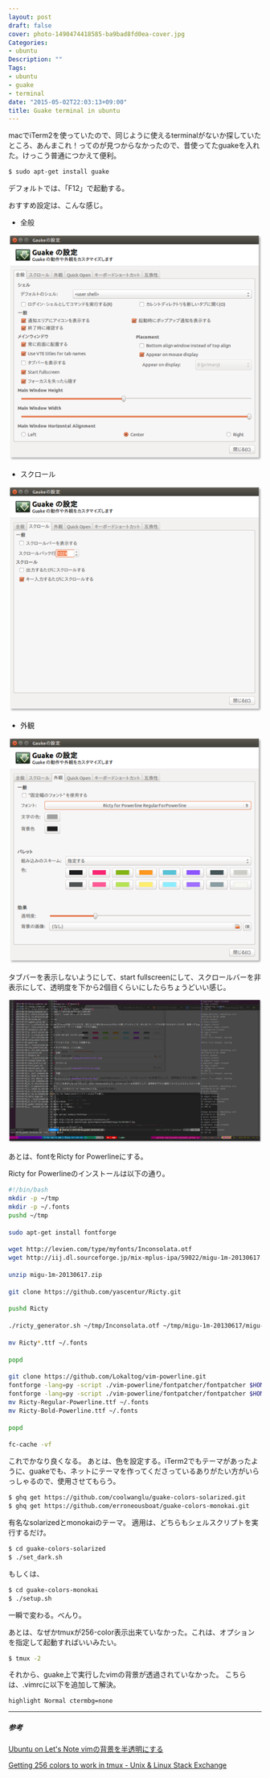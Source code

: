 ```yaml
---
layout: post
draft: false
cover: photo-1490474418585-ba9bad8fd0ea-cover.jpg
Categories:
- ubuntu
Description: ""
Tags:
- ubuntu
- guake
- terminal
date: "2015-05-02T22:03:13+09:00"
title: Guake terminal in ubuntu
---
```


macでiTerm2を使っていたので、同じように使えるterminalがないか探していたところ、あんまこれ！ってのが見つからなかったので、昔使ってたguakeを入れた。けっこう普通につかえて便利。

```sh
$ sudo apt-get install guake
```

デフォルトでは、「F12」で起動する。

おすすめ設定は、こんな感じ。

* 全般

![guake-general](./guake-general_min.png)

* スクロール

![guake-scroll](./guake-scroll_min.png)

* 外観

![guake-style](./guake-style_min.png)

タブバーを表示しないようにして、start fullscreenにして、スクロールバーを非表示にして、透明度を下から2個目くらいにしたらちょうどいい感じ。

![guake](./guake-terminal_min.png)

あとは、fontをRicty for Powerlineにする。

Ricty for Powerlineのインストールは以下の通り。

```sh
#!/bin/bash
mkdir -p ~/tmp
mkdir -p ~/.fonts
pushd ~/tmp

sudo apt-get install fontforge

wget http://levien.com/type/myfonts/Inconsolata.otf
wget http://iij.dl.sourceforge.jp/mix-mplus-ipa/59022/migu-1m-20130617.zip

unzip migu-1m-20130617.zip

git clone https://github.com/yascentur/Ricty.git

pushd Ricty

./ricty_generator.sh ~/tmp/Inconsolata.otf ~/tmp/migu-1m-20130617/migu-1m-regular.ttf ~/tmp/migu-1m-20130617/migu-1m-bold.ttf

mv Ricty*.ttf ~/.fonts

popd

git clone https://github.com/Lokaltog/vim-powerline.git
fontforge -lang=py -script ./vim-powerline/fontpatcher/fontpatcher $HOME/.fonts/Ricty-Regular.ttf
fontforge -lang=py -script ./vim-powerline/fontpatcher/fontpatcher $HOME/.fonts/Ricty-Bold.ttf
mv Ricty-Regular-Powerline.ttf ~/.fonts
mv Ricty-Bold-Powerline.ttf ~/.fonts

popd

fc-cache -vf
```

これでかなり良くなる。
あとは、色を設定する。iTerm2でもテーマがあったように、guakeでも、ネットにテーマを作ってくださっているありがたい方がいらっしゃるので、使用させてもらう。

```sh
$ ghq get https://github.com/coolwanglu/guake-colors-solarized.git
$ ghq get https://github.com/erroneousboat/guake-colors-monokai.git
```
有名なsolarizedとmonokaiのテーマ。
適用は、どちらもシェルスクリプトを実行するだけ。

```sh
$ cd guake-colors-solarized
$ ./set_dark.sh
```

もしくは、

```sh
$ cd guake-colors-monokai
$ ./setup.sh
```

一瞬で変わる。べんり。

あとは、なぜかtmuxが256-color表示出来ていなかった。これは、オプションを指定して起動すればいいみたい。

```sh
$ tmux -2
```

それから、guake上で実行したvimの背景が透過されていなかった。
こちらは、.vimrcに以下を追加して解決。

```vim
highlight Normal ctermbg=none
```

- - -

##### 参考
[Ubuntu on Let's Note vimの背景を半透明にする](http://uonl.tumblr.com/post/53433544404)

[Getting 256 colors to work in tmux - Unix & Linux Stack Exchange](http://unix.stackexchange.com/questions/1045/getting-256-colors-to-work-in-tmux)


